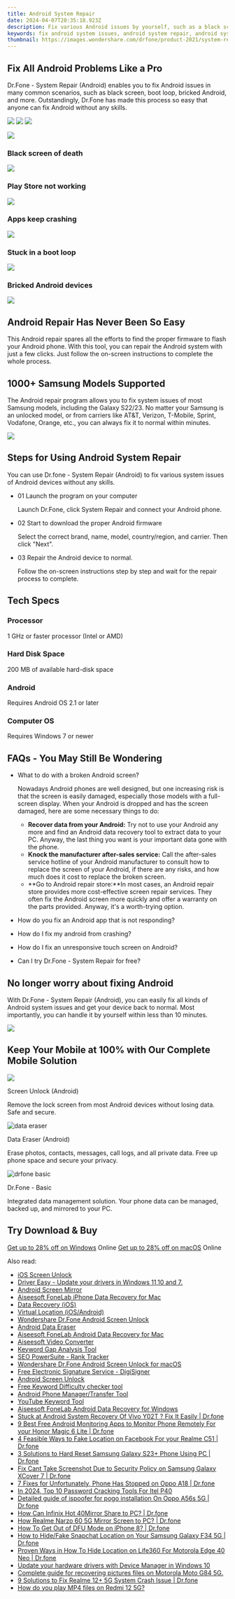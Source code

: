 ```yaml
---
title: Android System Repair
date: 2024-04-07T20:35:18.923Z
description: Fix various Android issues by yourself, such as a black screen of death, Play Store not working, OTA update failed, etc.
keywords: fix android system issues, android system repair, android system recovery, android system repair tool
thumbnail: https://images.wondershare.com/drfone/product-2021/system-repair/android-repair-banner.png
---
```


## Fix All Android Problems Like a Pro

Dr.Fone - System Repair (Android) enables you to fix Android issues in many common scenarios, such as black screen, boot loop, bricked Android, and more. Outstandingly, Dr.Fone has made this process so easy that anyone can fix Android without any skills.

![](https://images.wondershare.com/drfone/product-2021/screen/star.svg) ![](https://images.wondershare.com/drfone/product-2021/screen/star.svg) ![](https://images.wondershare.com/drfone/product-2021/screen/star.svg)

![](https://images.wondershare.com/drfone/product-2021/system-repair/android-problems-img1.png)

### Black screen of death

![](https://images.wondershare.com/drfone/product-2021/system-repair/android-problems-img2.png)

### Play Store not working

![](https://images.wondershare.com/drfone/product-2021/system-repair/android-problems-img3.png)

### Apps keep crashing

![](https://images.wondershare.com/drfone/product-2021/system-repair/android-problems-img4.png)

### Stuck in a boot loop

![](https://images.wondershare.com/drfone/product-2021/system-repair/android-problems-img5.png)

### Bricked Android devices

![](https://images.wondershare.com/drfone/product-2021/system-repair/system-repair-android-img1.png)

## Android Repair Has Never Been So Easy

This Android repair spares all the efforts to find the proper firmware to flash your Android phone. With this tool, you can repair the Android system with just a few clicks. Just follow the on-screen instructions to complete the whole process.

## 1000+ Samsung Models Supported

The Android repair program allows you to fix system issues of most Samsung models, including the Galaxy S22/23. No matter your Samsung is an unlocked model, or from carriers like AT&T, Verizon, T-Mobile, Sprint, Vodafone, Orange, etc., you can always fix it to normal within minutes.

![](https://images.wondershare.com/drfone/product-2021/system-repair/system-repair-android-img2.png)

## Steps for Using Android System Repair

You can use Dr.fone - System Repair (Android) to fix various system issues of Android devices without any skills.

- 01 Launch the program on your computer

    Launch Dr.Fone, click System Repair and connect your Android phone.

- 02 Start to download the proper Android firmware

    Select the correct brand, name, model, country/region, and carrier. Then click "Next".

- 03 Repair the Android device to normal.

    Follow the on-screen instructions step by step and wait for the repair process to complete.

## Tech Specs

### Processor

1 GHz or faster processor (Intel or AMD)

### Hard Disk Space

200 MB of available hard-disk space

### Android

Requires Android OS 2.1 or later

### Computer OS

Requires Windows 7 or newer

## FAQs - You May Still Be Wondering

- What to do with a broken Android screen?

    Nowadays Android phones are well designed, but one increasing risk is that the screen is easily damaged, especially those models with a full-screen display. When your Android is dropped and has the screen damaged, here are some necessary things to do:

  - **Recover data from your Android:** Try not to use your Android any more and find an Android data recovery tool to extract data to your PC. Anyway, the last thing you want is your important data gone with the phone.
  - **Knock the manufacturer after-sales service:** Call the after-sales service hotline of your Android manufacturer to consult how to replace the screen of your Android, if there are any risks, and how much does it cost to replace the broken screen.
  - **Go to Android repair store:**In most cases, an Android repair store provides more cost-effective screen repair services. They often fix the Android screen more quickly and offer a warranty on the parts provided. Anyway, it's a worth-trying option.

- How do you fix an Android app that is not responding?

- How do I fix my android from crashing?

- How do I fix an unresponsive touch screen on Android?

- Can I try Dr.Fone - System Repair for free?

## No longer worry about fixing Android

With Dr.Fone - System Repair (Android), you can easily fix all kinds of Android system issues and get your device back to normal. Most importantly, you can handle it by yourself within less than 10 minutes.

![](https://images.wondershare.com/drfone/product-2021/system-repair/system-repair-android-img3.png)

## Keep Your Mobile at 100% with Our Complete Mobile Solution

![](https://images.wondershare.com/drfone/product-2021/password/img_screen_unlock.svg)

Screen Unlock (Android)

Remove the lock screen from most Android devices without losing data. Safe and secure.

![data eraser](https://images.wondershare.com/drfone/product-2021/password/img_phone_manager.svg)

Data Eraser (Android)

Erase photos, contacts, messages, call logs, and all private data. Free up phone space and secure your privacy.

![drfone basic](https://images.wondershare.com/drfone/product-2021/password/img_phone_backup.svg)

Dr.Fone - Basic

Integrated data management solution. Your phone data can be managed, backed up, and mirrored to your PC.

## Try Download & Buy

[Get up to 28% off on Windows](https://secure.2checkout.com/order/checkout.php?PRODS=18588033&QTY=1&AFFILIATE=108875&CART=1) Online
[Get up to 28% off on macOS](https://secure.2checkout.com/order/checkout.php?PRODS=18588033&QTY=1&AFFILIATE=108875&CART=1) Online

<span class="atpl-alsoreadstyle">Also read:</span>
<div><ul>
<li><a href="https://tools.techidaily.com/wondershare/drfone/iphone-unlock/" ><u>iOS Screen Unlock </u></a></li>
<li><a href="https://tools.techidaily.com/drivereasy/download/" ><u>Driver Easy - Update your drivers in Windows 11,10 and 7.</u></a></li>
<li><a href="https://tools.techidaily.com/wondershare/drfone/android-screen-mirror/" ><u>Android Screen Mirror</u></a></li>
<li><a href="https://tools.techidaily.com/aiseesoft-iphone-data-recovery-for-mac/" ><u>Aiseesoft FoneLab iPhone Data Recovery for Mac</u></a></li>
<li><a href="https://tools.techidaily.com/wondershare/drfone/data-recovery-iphone/" ><u>Data Recovery (iOS)</u></a></li>
<li><a href="https://tools.techidaily.com/wondershare/drfone/virtual-location-changer/" ><u>Virtual Location (iOS/Android)</u></a></li>
<li><a href="https://tools.techidaily.com/wondershare-dr-fone-unlock-android-screen/" ><u>Wondershare Dr.Fone Android Screen Unlock</u></a></li>
<li><a href="https://tools.techidaily.com/wondershare/drfone/android-data-eraser/" ><u>Android Data Eraser</u></a></li>
<li><a href="https://tools.techidaily.com/aiseesoft-android-data-recovery-for-mac/" ><u>Aiseesoft FoneLab Android Data Recovery for Mac</u></a></li>
<li><a href="https://tools.techidaily.com/aiseesoft-total-video-converter/" ><u>Aiseesoft Video Converter</u></a></li>
<li><a href="https://tools.techidaily.com/link-assistant/keyword-research/keyword-gap/" ><u>Keyword Gap Analysis Tool</u></a></li>
<li><a href="https://tools.techidaily.com/link-assistant-rank-tracker/" ><u>SEO PowerSuite - Rank Tracker</u></a></li>
<li><a href="https://tools.techidaily.com/wondershare-dr-fone-unlock-android-screen-for-mac/" ><u>Wondershare Dr.Fone Android Screen Unlock for macOS</u></a></li>
<li><a href="https://tools.techidaily.com/digisigner/" ><u>Free Electronic Signature Service - DigiSigner</u></a></li>
<li><a href="https://tools.techidaily.com/wondershare/drfone/unlock-android-screen/" ><u>Android Screen Unlock</u></a></li>
<li><a href="https://tools.techidaily.com/link-assistant/keyword-research/keyword-difficulty-tool/" ><u>Free Keyword Difficulty checker tool</u></a></li>
<li><a href="https://tools.techidaily.com/wondershare/drfone/android-transfer/" ><u>Android Phone Manager/Transfer Tool</u></a></li>
<li><a href="https://tools.techidaily.com/link-assistant/keyword-research/youtube-keyword-tool/" ><u>YouTube Keyword Tool</u></a></li>
<li><a href="https://tools.techidaily.com/aiseesoft-android-data-recovery-for-win/" ><u>Aiseesoft FoneLab Android Data Recovery for Windows</u></a></li>
<li><a href="https://howto.techidaily.com/stuck-at-android-system-recovery-of-vivo-y02t-fix-it-easily-drfone-by-drfone-fix-android-problems-fix-android-problems/" ><u>Stuck at Android System Recovery Of Vivo Y02T ? Fix It Easily | Dr.fone</u></a></li>
<li><a href="https://android-location.techidaily.com/9-best-free-android-monitoring-apps-to-monitor-phone-remotely-for-your-honor-magic-6-lite-drfone-by-drfone-virtual/" ><u>9 Best Free Android Monitoring Apps to Monitor Phone Remotely For your Honor Magic 6 Lite | Dr.fone</u></a></li>
<li><a href="https://location-social.techidaily.com/4-feasible-ways-to-fake-location-on-facebook-for-your-realme-c51-drfone-by-drfone-virtual-android/" ><u>4 Feasible Ways to Fake Location on Facebook For your Realme C51 | Dr.fone</u></a></li>
<li><a href="https://phone-solutions.techidaily.com/3-solutions-to-hard-reset-samsung-galaxy-s23plus-phone-using-pc-drfone-by-drfone-reset-android-reset-android/" ><u>3 Solutions to Hard Reset Samsung Galaxy S23+ Phone Using PC | Dr.fone</u></a></li>
<li><a href="https://howto.techidaily.com/fix-cant-take-screenshot-due-to-security-policy-on-samsung-galaxy-xcover-7-drfone-by-drfone-fix-android-problems-fix-android-problems/" ><u>Fix Cant Take Screenshot Due to Security Policy on Samsung Galaxy XCover 7 | Dr.fone</u></a></li>
<li><a href="https://howto.techidaily.com/7-fixes-for-unfortunately-phone-has-stopped-on-oppo-a18-drfone-by-drfone-fix-android-problems-fix-android-problems/" ><u>7 Fixes for Unfortunately, Phone Has Stopped on Oppo A18 | Dr.fone</u></a></li>
<li><a href="https://unlock-android.techidaily.com/in-2024-top-10-password-cracking-tools-for-itel-p40-by-drfone-android/" ><u>In 2024, Top 10 Password Cracking Tools For Itel P40</u></a></li>
<li><a href="https://android-pokemon-go.techidaily.com/detailed-guide-of-ispoofer-for-pogo-installation-on-oppo-a56s-5g-drfone-by-drfone-virtual-android/" ><u>Detailed guide of ispoofer for pogo installation On Oppo A56s 5G | Dr.fone</u></a></li>
<li><a href="https://screen-mirror.techidaily.com/how-can-infinix-hot-40mirror-share-to-pc-drfone-by-drfone-android/" ><u>How Can Infinix Hot 40Mirror Share to PC? | Dr.fone</u></a></li>
<li><a href="https://screen-mirror.techidaily.com/how-realme-narzo-60-5g-mirror-screen-to-pc-drfone-by-drfone-android/" ><u>How Realme Narzo 60 5G Mirror Screen to PC? | Dr.fone</u></a></li>
<li><a href="https://blog-min.techidaily.com/how-to-get-out-of-dfu-mode-on-iphone-8-drfone-by-drfone-ios-system-repair-ios-system-repair/" ><u>How To Get Out of DFU Mode on iPhone 8? | Dr.fone</u></a></li>
<li><a href="https://location-social.techidaily.com/how-to-hidefake-snapchat-location-on-your-samsung-galaxy-f34-5g-drfone-by-drfone-virtual-android/" ><u>How to Hide/Fake Snapchat Location on Your Samsung Galaxy F34 5G | Dr.fone</u></a></li>
<li><a href="https://location-social.techidaily.com/proven-ways-in-how-to-hide-location-on-life360-for-motorola-edge-40-neo-drfone-by-drfone-virtual-android/" ><u>Proven Ways in How To Hide Location on Life360 For Motorola Edge 40 Neo | Dr.fone</u></a></li>
<li><a href="https://techidaily.com/update-your-hardware-drivers-with-device-manager-in-windows-10-by-drivereasy-guide/" ><u>Update your hardware drivers with Device Manager in Windows 10</u></a></li>
<li><a href="https://phone-solutions.techidaily.com/complete-guide-for-recovering-pictures-files-on-motorola-moto-g84-5g-by-fonelab-android-recover-pictures/" ><u>Complete guide for recovering pictures files on Motorola Moto G84 5G.</u></a></li>
<li><a href="https://howto.techidaily.com/9-solutions-to-fix-realme-12plus-5g-system-crash-issue-drfone-by-drfone-fix-android-problems-fix-android-problems/" ><u>9 Solutions to Fix Realme 12+ 5G System Crash Issue | Dr.fone</u></a></li>
<li><a href="https://phone-solutions.techidaily.com/how-do-you-play-mp4-files-on-redmi-12-5g-by-aiseesoft-video-converter-play-mp4-on-android/" ><u>How do you play MP4 files on Redmi 12 5G?</u></a></li>
</ul></div>
